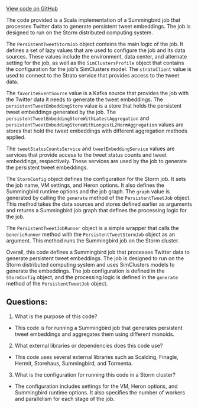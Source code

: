 [View code on GitHub](https://github.com/misbahsy/the-algorithm/src/scala/com/twitter/simclusters_v2/summingbird/storm/PersistentTweetJobRunner.scala)

The code provided is a Scala implementation of a Summingbird job that processes Twitter data to generate persistent tweet embeddings. The job is designed to run on the Storm distributed computing system. 

The `PersistentTweetStormJob` object contains the main logic of the job. It defines a set of lazy values that are used to configure the job and its data sources. These values include the environment, data center, and alternate setting for the job, as well as the `SimClustersProfile` object that contains the configuration for the job's SimClusters model. The `stratoClient` value is used to connect to the Strato service that provides access to the tweet data. 

The `favoriteEventSource` value is a Kafka source that provides the job with the Twitter data it needs to generate the tweet embeddings. The `persistentTweetEmbeddingStore` value is a store that holds the persistent tweet embeddings generated by the job. The `persistentTweetEmbeddingStoreWithLatestAggregation` and `persistentTweetEmbeddingStoreWithLongestL2NormAggregation` values are stores that hold the tweet embeddings with different aggregation methods applied. 

The `tweetStatusCountsService` and `tweetEmbeddingService` values are services that provide access to the tweet status counts and tweet embeddings, respectively. These services are used by the job to generate the persistent tweet embeddings. 

The `StormConfig` object defines the configuration for the Storm job. It sets the job name, VM settings, and Heron options. It also defines the Summingbird runtime options and the job graph. The `graph` value is generated by calling the `generate` method of the `PersistentTweetJob` object. This method takes the data sources and stores defined earlier as arguments and returns a Summingbird job graph that defines the processing logic for the job. 

The `PersistentTweetJobRunner` object is a simple wrapper that calls the `GenericRunner` method with the `PersistentTweetStormJob` object as an argument. This method runs the Summingbird job on the Storm cluster. 

Overall, this code defines a Summingbird job that processes Twitter data to generate persistent tweet embeddings. The job is designed to run on the Storm distributed computing system and uses SimClusters models to generate the embeddings. The job configuration is defined in the `StormConfig` object, and the processing logic is defined in the `generate` method of the `PersistentTweetJob` object.
## Questions: 
 1. What is the purpose of this code?
- This code is for running a Summingbird job that generates persistent tweet embeddings and aggregates them using different monoids.

2. What external libraries or dependencies does this code use?
- This code uses several external libraries such as Scalding, Finagle, Hermit, Storehaus, Summingbird, and Tormenta.

3. What is the configuration for running this code in a Storm cluster?
- The configuration includes settings for the VM, Heron options, and Summingbird runtime options. It also specifies the number of workers and parallelism for each stage of the job.